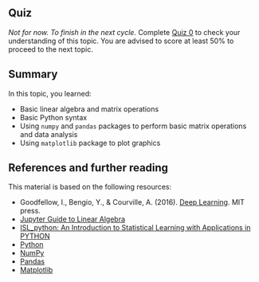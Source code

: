 ## Quiz

_Not for now. To finish in the next cycle._ Complete [Quiz 0](https://forms.gle/8Q5Z7Z7Z7Z7Z7Z7Z7) to check your understanding of this topic. You are advised to score at least 50% to proceed to the next topic.

## Summary

In this topic, you learned:
- Basic linear algebra and matrix operations
- Basic Python syntax
- Using `numpy` and `pandas` packages to perform basic matrix operations and data analysis
- Using `matplotlib` package to plot graphics

## References and further reading

This material is based on the following resources:
- Goodfellow, I., Bengio, Y., & Courville, A. (2016). [Deep Learning](https://www.deeplearningbook.org/). MIT press.
- [Jupyter Guide to Linear Algebra](https://bvanderlei.github.io/jupyter-guide-to-linear-algebra/intro.html)
- [ISL_python: An Introduction to Statistical Learning with Applications in PYTHON](https://github.com/qx0731/Sharing_ISL_python)
- [Python](https://www.python.org/)
- [NumPy](https://numpy.org/)
- [Pandas](https://pandas.pydata.org/)
- [Matplotlib](https://matplotlib.org/)
<!-- - Coursera online course [Programming for Everybody (Getting Started with Python)](https://www.coursera.org/learn/python) -->
